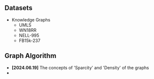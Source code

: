 ## Datasets
- Knowledge Graphs
  - UMLS 
  - WN18RR
  - NELL-995
  - FB15k-237
    
## Graph Algorithm
- **\[2024.06.19\]** The concepts of 'Sparcity' and 'Density' of the graphs
- 
